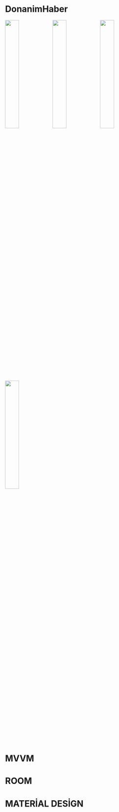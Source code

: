 # DonanimHaber

<img src="https://user-images.githubusercontent.com/82970461/133948232-25436f69-a741-40e6-b426-cdc6e7f34b1e.jpg" width=30% height=30%> <img src="https://user-images.githubusercontent.com/82970461/133948244-b9469e49-3690-44b5-9f11-98269708419a.jpg" width=30% height=30%> <img src="https://user-images.githubusercontent.com/82970461/133948274-f2063fcc-3331-4128-9124-c51db55a90e1.jpg" width=30% height=30%> <img src="https://user-images.githubusercontent.com/82970461/133948308-d45316a6-eb76-47aa-91ba-b7949c0e625e.jpg" width=30% height=30%>

# MVVM
# ROOM
# MATERİAL DESİGN




